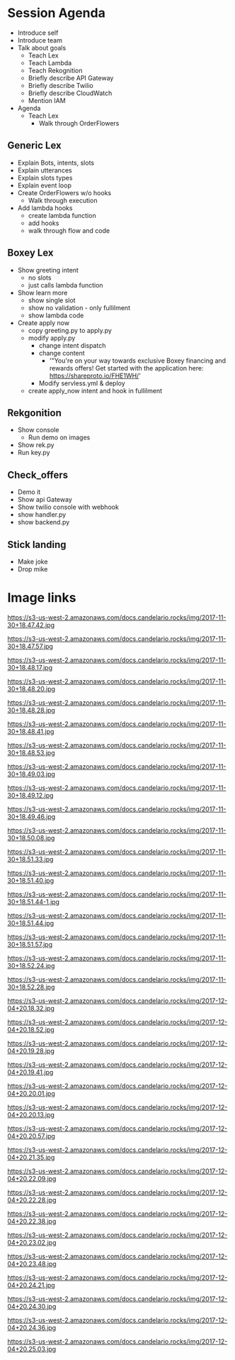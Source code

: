 # Session Agenda
- Introduce self
- Introduce team
- Talk about goals
  - Teach Lex
  - Teach Lambda
  - Teach Rekognition
  - Briefly describe API Gateway
  - Briefly describe Twilio
  - Briefly describe CloudWatch
  - Mention IAM
- Agenda
  - Teach Lex
    - Walk through OrderFlowers

## Generic Lex

- Explain Bots, intents, slots
- Explain utterances
- Explain slots types
- Explain event loop
- Create OrderFlowers w/o hooks
  - Walk through execution
- Add lambda hooks
  - create lambda function
  - add hooks
  - walk through flow and code

## Boxey Lex
- Show greeting intent
  - no slots
  - just calls lambda function
- Show learn more
  - show single slot
  - show no validation - only fullilment
  - show lambda code
- Create apply now
  - copy greeting.py to apply.py
  - modify apply.py
    - change intent dispatch
    - change content
      - '"You're on your way towards exclusive Boxey financing and rewards offers!
Get started with the application here: https://shareproto.io/FHE1WH/'
    - Modify servless.yml & deploy
  - create apply_now intent and hook in fullilment

## Rekgonition
- Show console
  - Run demo on images
- Show rek.py
- Run key.py

## Check_offers
- Demo it
- Show api Gateway
- Show twilio console with webhook
- show handler.py
- show backend.py

## Stick landing
 - Make joke
 - Drop mike

# Image links

https://s3-us-west-2.amazonaws.com/docs.candelario.rocks/img/2017-11-30+18.47.42.jpg

https://s3-us-west-2.amazonaws.com/docs.candelario.rocks/img/2017-11-30+18.47.57.jpg

https://s3-us-west-2.amazonaws.com/docs.candelario.rocks/img/2017-11-30+18.48.17.jpg

https://s3-us-west-2.amazonaws.com/docs.candelario.rocks/img/2017-11-30+18.48.20.jpg

https://s3-us-west-2.amazonaws.com/docs.candelario.rocks/img/2017-11-30+18.48.28.jpg

https://s3-us-west-2.amazonaws.com/docs.candelario.rocks/img/2017-11-30+18.48.41.jpg

https://s3-us-west-2.amazonaws.com/docs.candelario.rocks/img/2017-11-30+18.48.53.jpg

https://s3-us-west-2.amazonaws.com/docs.candelario.rocks/img/2017-11-30+18.49.03.jpg

https://s3-us-west-2.amazonaws.com/docs.candelario.rocks/img/2017-11-30+18.49.12.jpg

https://s3-us-west-2.amazonaws.com/docs.candelario.rocks/img/2017-11-30+18.49.46.jpg

https://s3-us-west-2.amazonaws.com/docs.candelario.rocks/img/2017-11-30+18.50.08.jpg

https://s3-us-west-2.amazonaws.com/docs.candelario.rocks/img/2017-11-30+18.51.33.jpg

https://s3-us-west-2.amazonaws.com/docs.candelario.rocks/img/2017-11-30+18.51.40.jpg

https://s3-us-west-2.amazonaws.com/docs.candelario.rocks/img/2017-11-30+18.51.44-1.jpg

https://s3-us-west-2.amazonaws.com/docs.candelario.rocks/img/2017-11-30+18.51.44.jpg

https://s3-us-west-2.amazonaws.com/docs.candelario.rocks/img/2017-11-30+18.51.57.jpg

https://s3-us-west-2.amazonaws.com/docs.candelario.rocks/img/2017-11-30+18.52.24.jpg

https://s3-us-west-2.amazonaws.com/docs.candelario.rocks/img/2017-11-30+18.52.28.jpg

https://s3-us-west-2.amazonaws.com/docs.candelario.rocks/img/2017-12-04+20.18.32.jpg

https://s3-us-west-2.amazonaws.com/docs.candelario.rocks/img/2017-12-04+20.18.52.jpg

https://s3-us-west-2.amazonaws.com/docs.candelario.rocks/img/2017-12-04+20.19.28.jpg

https://s3-us-west-2.amazonaws.com/docs.candelario.rocks/img/2017-12-04+20.19.41.jpg

https://s3-us-west-2.amazonaws.com/docs.candelario.rocks/img/2017-12-04+20.20.01.jpg

https://s3-us-west-2.amazonaws.com/docs.candelario.rocks/img/2017-12-04+20.20.13.jpg

https://s3-us-west-2.amazonaws.com/docs.candelario.rocks/img/2017-12-04+20.20.57.jpg

https://s3-us-west-2.amazonaws.com/docs.candelario.rocks/img/2017-12-04+20.21.35.jpg

https://s3-us-west-2.amazonaws.com/docs.candelario.rocks/img/2017-12-04+20.22.09.jpg

https://s3-us-west-2.amazonaws.com/docs.candelario.rocks/img/2017-12-04+20.22.28.jpg

https://s3-us-west-2.amazonaws.com/docs.candelario.rocks/img/2017-12-04+20.22.38.jpg

https://s3-us-west-2.amazonaws.com/docs.candelario.rocks/img/2017-12-04+20.23.02.jpg

https://s3-us-west-2.amazonaws.com/docs.candelario.rocks/img/2017-12-04+20.23.48.jpg

https://s3-us-west-2.amazonaws.com/docs.candelario.rocks/img/2017-12-04+20.24.21.jpg

https://s3-us-west-2.amazonaws.com/docs.candelario.rocks/img/2017-12-04+20.24.30.jpg

https://s3-us-west-2.amazonaws.com/docs.candelario.rocks/img/2017-12-04+20.24.36.jpg

https://s3-us-west-2.amazonaws.com/docs.candelario.rocks/img/2017-12-04+20.25.03.jpg

